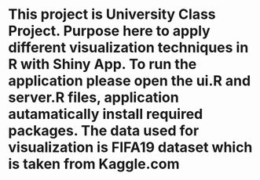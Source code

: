 # This project is University Class Project. Purpose here to apply different visualization techniques in R with Shiny App. To run the application please open the ui.R and server.R files, application autamatically install required packages. The data used for visualization is FIFA19 dataset which is taken from Kaggle.com
